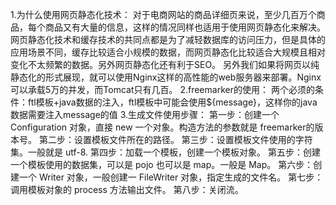 1.为什么使用网页静态化技术：
对于电商网站的商品详细页来说，至少几百万个商品，每个商品又有大量的信息，这样的情况同样也适用于使用网页静态化来解决。
网页静态化技术和缓存技术的共同点都是为了减轻数据库的访问压力，但是具体的应用场景不同，缓存比较适合小规模的数据，而网页静态化比较适合大规模且相对变化不太频繁的数据。另外网页静态化还有利于SEO。
另外我们如果将网页以纯静态化的形式展现，就可以使用Nginx这样的高性能的web服务器来部署。Nginx可以承载5万的并发，而Tomcat只有几百。
2.freemarker的使用：
两个必须的条件：ftl模板+java数据的注入，ftl模板中可能会使用${message}，这样你的java数据需要注入message的值
3.生成文件使用步骤：
  第一步：创建一个 Configuration 对象，直接 new 一个对象。构造方法的参数就是 freemarker的版本号。
  第二步：设置模板文件所在的路径。
  第三步：设置模板文件使用的字符集。一般就是 utf-8.
  第四步：加载一个模板，创建一个模板对象。
  第五步：创建一个模板使用的数据集，可以是 pojo 也可以是 map。一般是 Map。
  第六步：创建一个 Writer 对象，一般创建一 FileWriter 对象，指定生成的文件名。
  第七步：调用模板对象的 process 方法输出文件。
  第八步：关闭流。